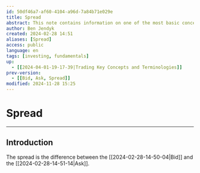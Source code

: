 ```yaml
---
id: 50df46a7-af60-4104-a96d-7a84b71e029e
title: Spread
abstract: This note contains information on one of the most basic concepts in the financial markets, the differenc between the bid prices and ask price (spread) in the process of selling and acquiring a product.
author: Ben Jendyk
created: 2024-02-28 14:51
aliases: [Spread]
access: public
language: en
tags: [investing, fundamentals]
up:
  - [[2024-04-01-19-17-39|Trading Key Concepts and Terminologies]]
prev-version:
  - [[Bid, Ask, Spread]]
modified: 2024-11-28 15:25
---
```


# Spread

--- 

## Introduction

The spread is the difference between the [[2024-02-28-14-50-04|Bid]] and the [[2024-02-28-14-51-14|Ask]].
